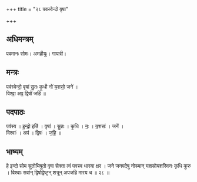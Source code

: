 +++
title = "२८ पवस्वेन्दो वृषा"

+++
## अधिमन्त्रम्
पवमानः सोमः। अमहीयुः। गायत्री।

## मन्त्रः
पव॑स्वेन्दो॒ वृषा॑ सु॒तः कृ॒धी नो॑ य॒शसो॒ जने॑ ।  
विश्वा॒ अप॒ द्विषो॑ जहि ॥

## पदपाठः
पव॑स्व । इ॒न्दो॒ इति॑ । वृषा॑ । सु॒तः । कृ॒धि । नः॒ । य॒शसः॑ । जने॑ ।  
विश्वाः॑ । अप॑ । द्विषः॑ । ज॒हि॒ ॥

## भाष्यम्
हे इन्दो सोम सुतोभिषुतो वृषा सेक्ता त्वं पवस्व धारया क्षर । जने जनपदेषु नोस्मान् यशसोयशस्विनः कृधि कुरु । विश्वाः सर्वान् द्विषोद्वेष्टृन् शत्रून् अपजहि मारय च ॥ २८ ॥
